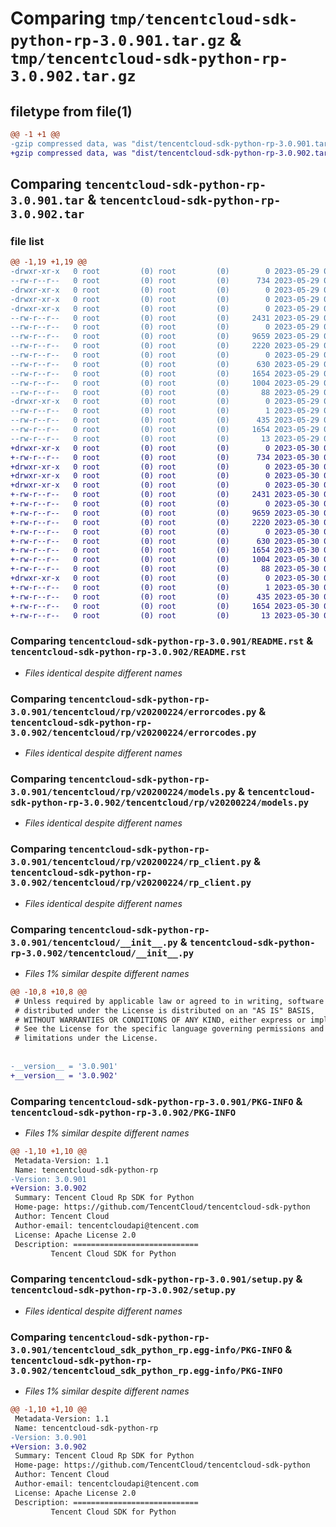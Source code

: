 # Comparing `tmp/tencentcloud-sdk-python-rp-3.0.901.tar.gz` & `tmp/tencentcloud-sdk-python-rp-3.0.902.tar.gz`

## filetype from file(1)

```diff
@@ -1 +1 @@
-gzip compressed data, was "dist/tencentcloud-sdk-python-rp-3.0.901.tar", last modified: Mon May 29 02:34:31 2023, max compression
+gzip compressed data, was "dist/tencentcloud-sdk-python-rp-3.0.902.tar", last modified: Tue May 30 00:30:17 2023, max compression
```

## Comparing `tencentcloud-sdk-python-rp-3.0.901.tar` & `tencentcloud-sdk-python-rp-3.0.902.tar`

### file list

```diff
@@ -1,19 +1,19 @@
-drwxr-xr-x   0 root         (0) root         (0)        0 2023-05-29 02:34:31.000000 tencentcloud-sdk-python-rp-3.0.901/
--rw-r--r--   0 root         (0) root         (0)      734 2023-05-29 02:34:31.000000 tencentcloud-sdk-python-rp-3.0.901/README.rst
-drwxr-xr-x   0 root         (0) root         (0)        0 2023-05-29 02:34:31.000000 tencentcloud-sdk-python-rp-3.0.901/tencentcloud/
-drwxr-xr-x   0 root         (0) root         (0)        0 2023-05-29 02:34:31.000000 tencentcloud-sdk-python-rp-3.0.901/tencentcloud/rp/
-drwxr-xr-x   0 root         (0) root         (0)        0 2023-05-29 02:34:31.000000 tencentcloud-sdk-python-rp-3.0.901/tencentcloud/rp/v20200224/
--rw-r--r--   0 root         (0) root         (0)     2431 2023-05-29 02:34:31.000000 tencentcloud-sdk-python-rp-3.0.901/tencentcloud/rp/v20200224/errorcodes.py
--rw-r--r--   0 root         (0) root         (0)        0 2023-05-29 02:34:31.000000 tencentcloud-sdk-python-rp-3.0.901/tencentcloud/rp/v20200224/__init__.py
--rw-r--r--   0 root         (0) root         (0)     9659 2023-05-29 02:34:31.000000 tencentcloud-sdk-python-rp-3.0.901/tencentcloud/rp/v20200224/models.py
--rw-r--r--   0 root         (0) root         (0)     2220 2023-05-29 02:34:31.000000 tencentcloud-sdk-python-rp-3.0.901/tencentcloud/rp/v20200224/rp_client.py
--rw-r--r--   0 root         (0) root         (0)        0 2023-05-29 02:34:31.000000 tencentcloud-sdk-python-rp-3.0.901/tencentcloud/rp/__init__.py
--rw-r--r--   0 root         (0) root         (0)      630 2023-05-29 02:34:31.000000 tencentcloud-sdk-python-rp-3.0.901/tencentcloud/__init__.py
--rw-r--r--   0 root         (0) root         (0)     1654 2023-05-29 02:34:31.000000 tencentcloud-sdk-python-rp-3.0.901/PKG-INFO
--rw-r--r--   0 root         (0) root         (0)     1004 2023-05-29 02:34:31.000000 tencentcloud-sdk-python-rp-3.0.901/setup.py
--rw-r--r--   0 root         (0) root         (0)       88 2023-05-29 02:34:31.000000 tencentcloud-sdk-python-rp-3.0.901/setup.cfg
-drwxr-xr-x   0 root         (0) root         (0)        0 2023-05-29 02:34:31.000000 tencentcloud-sdk-python-rp-3.0.901/tencentcloud_sdk_python_rp.egg-info/
--rw-r--r--   0 root         (0) root         (0)        1 2023-05-29 02:34:31.000000 tencentcloud-sdk-python-rp-3.0.901/tencentcloud_sdk_python_rp.egg-info/dependency_links.txt
--rw-r--r--   0 root         (0) root         (0)      435 2023-05-29 02:34:31.000000 tencentcloud-sdk-python-rp-3.0.901/tencentcloud_sdk_python_rp.egg-info/SOURCES.txt
--rw-r--r--   0 root         (0) root         (0)     1654 2023-05-29 02:34:31.000000 tencentcloud-sdk-python-rp-3.0.901/tencentcloud_sdk_python_rp.egg-info/PKG-INFO
--rw-r--r--   0 root         (0) root         (0)       13 2023-05-29 02:34:31.000000 tencentcloud-sdk-python-rp-3.0.901/tencentcloud_sdk_python_rp.egg-info/top_level.txt
+drwxr-xr-x   0 root         (0) root         (0)        0 2023-05-30 00:30:17.000000 tencentcloud-sdk-python-rp-3.0.902/
+-rw-r--r--   0 root         (0) root         (0)      734 2023-05-30 00:30:16.000000 tencentcloud-sdk-python-rp-3.0.902/README.rst
+drwxr-xr-x   0 root         (0) root         (0)        0 2023-05-30 00:30:17.000000 tencentcloud-sdk-python-rp-3.0.902/tencentcloud/
+drwxr-xr-x   0 root         (0) root         (0)        0 2023-05-30 00:30:17.000000 tencentcloud-sdk-python-rp-3.0.902/tencentcloud/rp/
+drwxr-xr-x   0 root         (0) root         (0)        0 2023-05-30 00:30:17.000000 tencentcloud-sdk-python-rp-3.0.902/tencentcloud/rp/v20200224/
+-rw-r--r--   0 root         (0) root         (0)     2431 2023-05-30 00:30:16.000000 tencentcloud-sdk-python-rp-3.0.902/tencentcloud/rp/v20200224/errorcodes.py
+-rw-r--r--   0 root         (0) root         (0)        0 2023-05-30 00:30:16.000000 tencentcloud-sdk-python-rp-3.0.902/tencentcloud/rp/v20200224/__init__.py
+-rw-r--r--   0 root         (0) root         (0)     9659 2023-05-30 00:30:16.000000 tencentcloud-sdk-python-rp-3.0.902/tencentcloud/rp/v20200224/models.py
+-rw-r--r--   0 root         (0) root         (0)     2220 2023-05-30 00:30:16.000000 tencentcloud-sdk-python-rp-3.0.902/tencentcloud/rp/v20200224/rp_client.py
+-rw-r--r--   0 root         (0) root         (0)        0 2023-05-30 00:30:16.000000 tencentcloud-sdk-python-rp-3.0.902/tencentcloud/rp/__init__.py
+-rw-r--r--   0 root         (0) root         (0)      630 2023-05-30 00:30:16.000000 tencentcloud-sdk-python-rp-3.0.902/tencentcloud/__init__.py
+-rw-r--r--   0 root         (0) root         (0)     1654 2023-05-30 00:30:17.000000 tencentcloud-sdk-python-rp-3.0.902/PKG-INFO
+-rw-r--r--   0 root         (0) root         (0)     1004 2023-05-30 00:30:16.000000 tencentcloud-sdk-python-rp-3.0.902/setup.py
+-rw-r--r--   0 root         (0) root         (0)       88 2023-05-30 00:30:17.000000 tencentcloud-sdk-python-rp-3.0.902/setup.cfg
+drwxr-xr-x   0 root         (0) root         (0)        0 2023-05-30 00:30:17.000000 tencentcloud-sdk-python-rp-3.0.902/tencentcloud_sdk_python_rp.egg-info/
+-rw-r--r--   0 root         (0) root         (0)        1 2023-05-30 00:30:16.000000 tencentcloud-sdk-python-rp-3.0.902/tencentcloud_sdk_python_rp.egg-info/dependency_links.txt
+-rw-r--r--   0 root         (0) root         (0)      435 2023-05-30 00:30:17.000000 tencentcloud-sdk-python-rp-3.0.902/tencentcloud_sdk_python_rp.egg-info/SOURCES.txt
+-rw-r--r--   0 root         (0) root         (0)     1654 2023-05-30 00:30:16.000000 tencentcloud-sdk-python-rp-3.0.902/tencentcloud_sdk_python_rp.egg-info/PKG-INFO
+-rw-r--r--   0 root         (0) root         (0)       13 2023-05-30 00:30:16.000000 tencentcloud-sdk-python-rp-3.0.902/tencentcloud_sdk_python_rp.egg-info/top_level.txt
```

### Comparing `tencentcloud-sdk-python-rp-3.0.901/README.rst` & `tencentcloud-sdk-python-rp-3.0.902/README.rst`

 * *Files identical despite different names*

### Comparing `tencentcloud-sdk-python-rp-3.0.901/tencentcloud/rp/v20200224/errorcodes.py` & `tencentcloud-sdk-python-rp-3.0.902/tencentcloud/rp/v20200224/errorcodes.py`

 * *Files identical despite different names*

### Comparing `tencentcloud-sdk-python-rp-3.0.901/tencentcloud/rp/v20200224/models.py` & `tencentcloud-sdk-python-rp-3.0.902/tencentcloud/rp/v20200224/models.py`

 * *Files identical despite different names*

### Comparing `tencentcloud-sdk-python-rp-3.0.901/tencentcloud/rp/v20200224/rp_client.py` & `tencentcloud-sdk-python-rp-3.0.902/tencentcloud/rp/v20200224/rp_client.py`

 * *Files identical despite different names*

### Comparing `tencentcloud-sdk-python-rp-3.0.901/tencentcloud/__init__.py` & `tencentcloud-sdk-python-rp-3.0.902/tencentcloud/__init__.py`

 * *Files 1% similar despite different names*

```diff
@@ -10,8 +10,8 @@
 # Unless required by applicable law or agreed to in writing, software
 # distributed under the License is distributed on an "AS IS" BASIS,
 # WITHOUT WARRANTIES OR CONDITIONS OF ANY KIND, either express or implied.
 # See the License for the specific language governing permissions and
 # limitations under the License.
 
 
-__version__ = '3.0.901'
+__version__ = '3.0.902'
```

### Comparing `tencentcloud-sdk-python-rp-3.0.901/PKG-INFO` & `tencentcloud-sdk-python-rp-3.0.902/PKG-INFO`

 * *Files 1% similar despite different names*

```diff
@@ -1,10 +1,10 @@
 Metadata-Version: 1.1
 Name: tencentcloud-sdk-python-rp
-Version: 3.0.901
+Version: 3.0.902
 Summary: Tencent Cloud Rp SDK for Python
 Home-page: https://github.com/TencentCloud/tencentcloud-sdk-python
 Author: Tencent Cloud
 Author-email: tencentcloudapi@tencent.com
 License: Apache License 2.0
 Description: ============================
         Tencent Cloud SDK for Python
```

### Comparing `tencentcloud-sdk-python-rp-3.0.901/setup.py` & `tencentcloud-sdk-python-rp-3.0.902/setup.py`

 * *Files identical despite different names*

### Comparing `tencentcloud-sdk-python-rp-3.0.901/tencentcloud_sdk_python_rp.egg-info/PKG-INFO` & `tencentcloud-sdk-python-rp-3.0.902/tencentcloud_sdk_python_rp.egg-info/PKG-INFO`

 * *Files 1% similar despite different names*

```diff
@@ -1,10 +1,10 @@
 Metadata-Version: 1.1
 Name: tencentcloud-sdk-python-rp
-Version: 3.0.901
+Version: 3.0.902
 Summary: Tencent Cloud Rp SDK for Python
 Home-page: https://github.com/TencentCloud/tencentcloud-sdk-python
 Author: Tencent Cloud
 Author-email: tencentcloudapi@tencent.com
 License: Apache License 2.0
 Description: ============================
         Tencent Cloud SDK for Python
```

